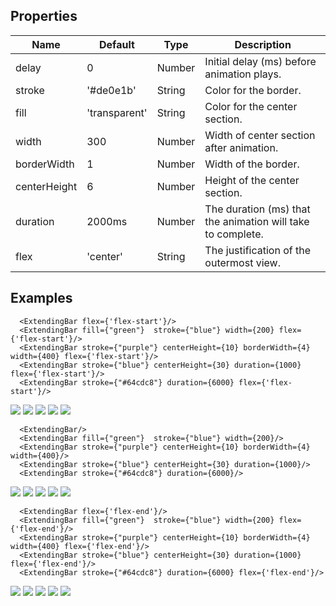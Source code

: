 
## Properties
Name                | Default                  |  Type    | Description
--------------------|--------------------------|----------|---------------------------
delay               | 0                        | Number   | Initial delay (ms) before animation plays.
stroke              | '#de0e1b'                | String   | Color for the border.
fill                | 'transparent'            | String   | Color for the center section.
width               | 300                      | Number   | Width of center section after animation.
borderWidth         | 1                        | Number   | Width of the border.
centerHeight        | 6                        | Number   | Height of the center section.
duration            | 2000ms                   | Number   | The duration (ms) that the animation will take to complete.
flex                | 'center'                 | String   | The justification of the outermost view.

## Examples
```
  <ExtendingBar flex={'flex-start'}/>
  <ExtendingBar fill={"green"}  stroke={"blue"} width={200} flex={'flex-start'}/>
  <ExtendingBar stroke={"purple"} centerHeight={10} borderWidth={4} width={400} flex={'flex-start'}/>
  <ExtendingBar stroke={"blue"} centerHeight={30} duration={1000} flex={'flex-start'}/>
  <ExtendingBar stroke={"#64cdc8"} duration={6000} flex={'flex-start'}/>
```
![](https://github.com/Introvertuous/react_native_animated/blob/master/src/extending_bar/assets/left_1.gif?raw=true)
![](https://github.com/Introvertuous/react_native_animated/blob/master/src/extending_bar/assets/left_2.gif?raw=true)
![](https://github.com/Introvertuous/react_native_animated/blob/master/src/extending_bar/assets/left_3.gif?raw=true)
![](https://github.com/Introvertuous/react_native_animated/blob/master/src/extending_bar/assets/left_4.gif?raw=true)
![](https://github.com/Introvertuous/react_native_animated/blob/master/src/extending_bar/assets/left_5.gif?raw=true)

```
  <ExtendingBar/>
  <ExtendingBar fill={"green"}  stroke={"blue"} width={200}/>
  <ExtendingBar stroke={"purple"} centerHeight={10} borderWidth={4} width={400}/>
  <ExtendingBar stroke={"blue"} centerHeight={30} duration={1000}/>
  <ExtendingBar stroke={"#64cdc8"} duration={6000}/>
```
![](https://github.com/Introvertuous/react_native_animated/blob/master/src/extending_bar/assets/center_1.gif?raw=true)
![](https://github.com/Introvertuous/react_native_animated/blob/master/src/extending_bar/assets/center_2.gif?raw=true)
![](https://github.com/Introvertuous/react_native_animated/blob/master/src/extending_bar/assets/center_3.gif?raw=true)
![](https://github.com/Introvertuous/react_native_animated/blob/master/src/extending_bar/assets/center_4.gif?raw=true)
![](https://github.com/Introvertuous/react_native_animated/blob/master/src/extending_bar/assets/center_5.gif?raw=true)

```
  <ExtendingBar flex={'flex-end'}/>
  <ExtendingBar fill={"green"}  stroke={"blue"} width={200} flex={'flex-end'}/>
  <ExtendingBar stroke={"purple"} centerHeight={10} borderWidth={4} width={400} flex={'flex-end'}/>
  <ExtendingBar stroke={"blue"} centerHeight={30} duration={1000} flex={'flex-end'}/>
  <ExtendingBar stroke={"#64cdc8"} duration={6000} flex={'flex-end'}/>
```
![](https://github.com/Introvertuous/react_native_animated/blob/master/src/extending_bar/assets/right_1.gif?raw=true)
![](https://github.com/Introvertuous/react_native_animated/blob/master/src/extending_bar/assets/right_2.gif?raw=true)
![](https://github.com/Introvertuous/react_native_animated/blob/master/src/extending_bar/assets/right_3.gif?raw=true)
![](https://github.com/Introvertuous/react_native_animated/blob/master/src/extending_bar/assets/right_4.gif?raw=true)
![](https://github.com/Introvertuous/react_native_animated/blob/master/src/extending_bar/assets/right_5.gif?raw=true)

